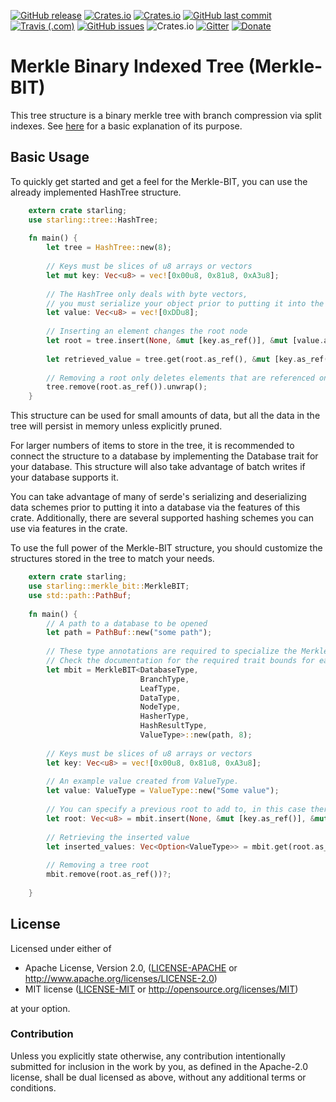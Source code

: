 [![GitHub release](https://img.shields.io/github/release/ChosunOne/merkle_bit.svg)](https://github.com/ChosunOne/merkle_bit/releases) [![Crates.io](https://img.shields.io/crates/v/starling.svg)](https://crates.io/crates/starling) [![Crates.io](https://img.shields.io/crates/l/starling.svg)](https://github.com/ChosunOne/merkle_bit/blob/stable/LICENSE) [![GitHub last commit](https://img.shields.io/github/last-commit/ChosunOne/merkle_bit.svg)](https://github.com/ChosunOne/merkle_bit/commits/stable)  [![Travis (.com)](https://img.shields.io/travis/com/ChosunOne/merkle_bit.svg)](https://travis-ci.com/ChosunOne/merkle_bit/builds) [![GitHub issues](https://img.shields.io/github/issues-raw/ChosunOne/merkle_bit.svg)](https://github.com/ChosunOne/merkle_bit/issues) ![Crates.io](https://img.shields.io/crates/d/starling.svg) [![Gitter](https://img.shields.io/gitter/room/merkle_bit/merkle_bit.svg)](https://gitter.im/merkle_bit/community) [![Donate](https://img.shields.io/badge/Donate-PayPal-green.svg)](https://paypal.me/ChosunOne?locale.x=en_US)
# Merkle Binary Indexed Tree (Merkle-BIT)
This tree structure is a binary merkle tree with branch compression via split indexes.  See [here](https://medium.com/@niallmoore22/binary-merkle-trie-aad76f422983) for a basic explanation of its purpose.

## Basic Usage
To quickly get started and get a feel for the Merkle-BIT, you can use the already implemented HashTree structure.

```rust
    extern crate starling;
    use starling::tree::HashTree;
    
    fn main() {
        let tree = HashTree::new(8);
        
        // Keys must be slices of u8 arrays or vectors
        let mut key: Vec<u8> = vec![0x00u8, 0x81u8, 0xA3u8];
        
        // The HashTree only deals with byte vectors,
        // you must serialize your object prior to putting it into the HashTree
        let value: Vec<u8> = vec![0xDDu8];
        
        // Inserting an element changes the root node
        let root = tree.insert(None, &mut [key.as_ref()], &mut [value.as_ref()]).unwrap();
        
        let retrieved_value = tree.get(root.as_ref(), &mut [key.as_ref()]).unwrap();
        
        // Removing a root only deletes elements that are referenced only by that root
        tree.remove(root.as_ref()).unwrap();
    }
```

This structure can be used for small amounts of data, but all the data in the tree will persist in memory unless explicitly pruned.

For larger numbers of items to store in the tree, it is recommended to connect the structure to a database by implementing the 
Database trait for your database.  This structure will also take advantage of batch writes if your database supports it.  

You can take advantage of many of serde's serializing and deserializing data schemes 
prior to putting it into a database via the features of this crate.  Additionally, there are several supported hashing schemes you can use via features in the crate.

To use the full power of the Merkle-BIT structure, you should customize the structures stored in the tree to match your needs.  
```rust
    extern crate starling;
    use starling::merkle_bit::MerkleBIT;
    use std::path::PathBuf;
    
    fn main() {
        // A path to a database to be opened
        let path = PathBuf::new("some path");
        
        // These type annotations are required to specialize the Merkle BIT
        // Check the documentation for the required trait bounds for each of these types.
        let mbit = MerkleBIT<DatabaseType, 
                             BranchType, 
                             LeafType, 
                             DataType, 
                             NodeType, 
                             HasherType, 
                             HashResultType, 
                             ValueType>::new(path, 8);
                             
        // Keys must be slices of u8 arrays or vectors
        let key: Vec<u8> = vec![0x00u8, 0x81u8, 0xA3u8];
        
        // An example value created from ValueType.  
        let value: ValueType = ValueType::new("Some value");
        
        // You can specify a previous root to add to, in this case there is no previous root
        let root: Vec<u8> = mbit.insert(None, &mut [key.as_ref()], &mut [value.as_ref()])?;
        
        // Retrieving the inserted value
        let inserted_values: Vec<Option<ValueType>> = mbit.get(root.as_ref(), &mut [key.as_ref()])?;
        
        // Removing a tree root
        mbit.remove(root.as_ref())?;
        
    }
```

## License

Licensed under either of

 * Apache License, Version 2.0, ([LICENSE-APACHE](LICENSE-APACHE) or http://www.apache.org/licenses/LICENSE-2.0)
 * MIT license ([LICENSE-MIT](LICENSE-MIT) or http://opensource.org/licenses/MIT)

at your option.

### Contribution

Unless you explicitly state otherwise, any contribution intentionally submitted
for inclusion in the work by you, as defined in the Apache-2.0 license, shall be dual licensed as above, without any
additional terms or conditions.